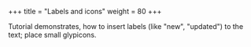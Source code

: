 +++
title = "Labels and icons"
weight = 80
+++

Tutorial demonstrates, how to insert labels (like "new", "updated") to the text; place small glypicons.
